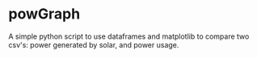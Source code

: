 # powGraph
A simple python script to use dataframes and matplotlib to compare two csv's: power generated by solar, and power usage.

